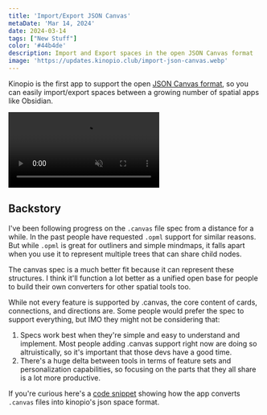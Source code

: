 ```yaml
---
title: 'Import/Export JSON Canvas'
metaDate: 'Mar 14, 2024'
date: 2024-03-14
tags: ["New Stuff"]
color: '#44b4de'
description: Import and Export spaces in the open JSON Canvas format
image: 'https://updates.kinopio.club/import-json-canvas.webp'
---
```


Kinopio is the first app to support the open [JSON Canvas format](https://jsoncanvas.org), so you can easily import/export spaces between a growing number of spatial apps like Obsidian.

<p>
<video class="wide" autoplay loop muted playsinline>
  <source src="https://updates.kinopio.club/import-json-canvas.mp4">
</video>
</p>

## Backstory

I've been following progress on the `.canvas` file spec from a distance for a while. In the past people have requested `.opml` support for similar reasons. But while `.opml` is great for outliners and simple mindmaps, it falls apart when you use it to represent multiple trees that can share child nodes.

The canvas spec is a much better fit because it can represent these structures. I think it'll function a lot better as a unified open base for people to build their own converters for other spatial tools too.

While not every feature is supported by .canvas, the core content of cards, connections, and directions are. Some people would prefer the spec to support everything, but IMO they might not be considering that:

1. Specs work best when they're simple and easy to understand and implement. Most people adding .canvas support right now are doing so altruistically, so it's important that those devs have a good time.
2. There's a huge delta between tools in terms of feature sets and personalization capabilities, so focusing on the parts that they all share is a lot more productive.

If you're curious here's a [code snippet](https://gist.github.com/pketh/fecfb9644abdd663006933fc95173520) showing how the app converts `.canvas` files into kinopio's json space format.
